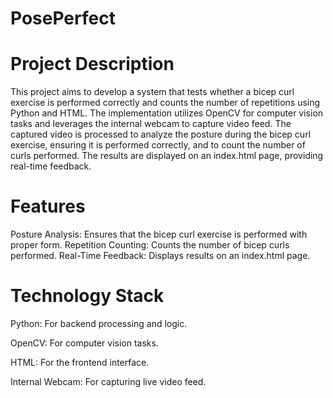 # PosePerfect
 
# Project Description
This project aims to develop a system that tests whether a bicep curl exercise is performed correctly and counts the number of repetitions using Python and HTML. The implementation utilizes OpenCV for computer vision tasks and leverages the internal webcam to capture video feed. The captured video is processed to analyze the posture during the bicep curl exercise, ensuring it is performed correctly, and to count the number of curls performed. The results are displayed on an index.html page, providing real-time feedback.

# Features
Posture Analysis: Ensures that the bicep curl exercise is performed with proper form.
Repetition Counting: Counts the number of bicep curls performed.
Real-Time Feedback: Displays results on an index.html page.
# Technology Stack
Python: For backend processing and logic.

OpenCV: For computer vision tasks.

HTML: For the frontend interface.

Internal Webcam: For capturing live video feed.
